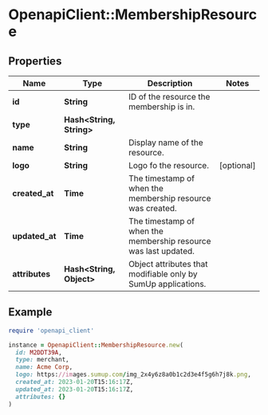 # OpenapiClient::MembershipResource

## Properties

| Name | Type | Description | Notes |
| ---- | ---- | ----------- | ----- |
| **id** | **String** | ID of the resource the membership is in. |  |
| **type** | **Hash&lt;String, String&gt;** |  |  |
| **name** | **String** | Display name of the resource. |  |
| **logo** | **String** | Logo fo the resource. | [optional] |
| **created_at** | **Time** | The timestamp of when the membership resource was created. |  |
| **updated_at** | **Time** | The timestamp of when the membership resource was last updated. |  |
| **attributes** | **Hash&lt;String, Object&gt;** | Object attributes that modifiable only by SumUp applications. |  |

## Example

```ruby
require 'openapi_client'

instance = OpenapiClient::MembershipResource.new(
  id: M2DDT39A,
  type: merchant,
  name: Acme Corp,
  logo: https://images.sumup.com/img_2x4y6z8a0b1c2d3e4f5g6h7j8k.png,
  created_at: 2023-01-20T15:16:17Z,
  updated_at: 2023-01-20T15:16:17Z,
  attributes: {}
)
```

